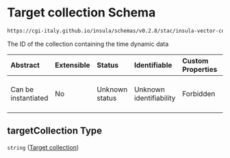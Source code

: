 # Target collection Schema

```txt
https://cgi-italy.github.io/insula/schemas/v0.2.8/stac/insula-vector-collection-time-dynamic-data.schema.json#/$defs/timeDynamicDataSourceForeignKey/properties/targetCollection
```

The ID of the collection containing the time dynamic data

| Abstract            | Extensible | Status         | Identifiable            | Custom Properties | Additional Properties | Access Restrictions | Defined In                                                                                                                                             |
| :------------------ | :--------- | :------------- | :---------------------- | :---------------- | :-------------------- | :------------------ | :----------------------------------------------------------------------------------------------------------------------------------------------------- |
| Can be instantiated | No         | Unknown status | Unknown identifiability | Forbidden         | Allowed               | none                | [insula-vector-collection-time-dynamic-data.schema.json\*](schemas/stac/insula-vector-collection-time-dynamic-data.schema.json) |

## targetCollection Type

`string` ([Target collection](insula-vector-collection-time-dynamic-data-defs-time-dynamic-data-foreign-key-properties-target-collection.md))
